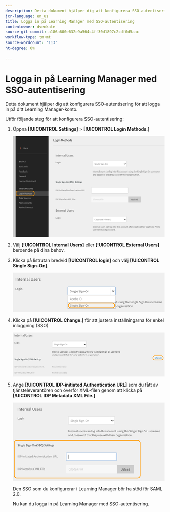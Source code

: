 ```yaml
---
description: Detta dokument hjälper dig att konfigurera SSO-autentisering för att logga in på ditt Learning Manager-konto.
jcr-language: en_us
title: Logga in på Learning Manager med SSO-autentisering
contentowner: dvenkate
source-git-commit: a186a600e632e9a564c4ff30d1897c2cdf0d5aac
workflow-type: tm+mt
source-wordcount: '113'
ht-degree: 0%

---
```




# Logga in på Learning Manager med SSO-autentisering

Detta dokument hjälper dig att konfigurera SSO-autentisering för att logga in på ditt Learning Manager-konto.

Utför följande steg för att konfigurera SSO-autentisering:

1. Öppna **[!UICONTROL Settings]** > **[!UICONTROL Login Methods.]**

   ![](assets/login-methods.png)

1. Välj **[!UICONTROL Internal Users]** eller **[!UICONTROL External Users]** beroende på dina behov.
1. Klicka på listrutan bredvid **[!UICONTROL login]** och välj **[!UICONTROL Single Sign-On]**.

   ![](assets/single-sign-on.png)

1. Klicka på **[!UICONTROL Change.]** för att justera inställningarna för enkel inloggning (SSO)

   ![](assets/change.png)

1. Ange **[!UICONTROL IDP-initiated Authentication URL]** som du fått av tjänsteleverantören och överför XML-filen genom att klicka på **[!UICONTROL IDP Metadata XML File.]**

   ![](assets/sso-configuration.png)

   Den SSO som du konfigurerar i Learning Manager bör ha stöd för SAML 2.0.

   Nu kan du logga in på Learning Manager med SSO-autentisering.

